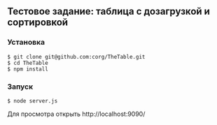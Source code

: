 ## Тестовое задание: таблица с дозагрузкой и сортировкой

### Установка

    $ git clone git@github.com:corg/TheTable.git
    $ cd TheTable
    $ npm install

### Запуск

    $ node server.js

Для просмотра открыть http://localhost:9090/
